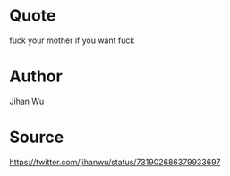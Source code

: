 # Quote
fuck your mother if you want fuck
# Author
Jihan Wu
# Source
https://twitter.com/jihanwu/status/731902686379933697
